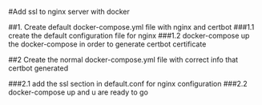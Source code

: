 #Add ssl to nginx server with docker

##1. Create default docker-compose.yml file with nginx and certbot
###1.1 create the default configuration file for nginx
###1.2 docker-compose up the docker-compose in order to generate certbot certificate

##2 Create the normal docker-compose.yml file with correct info that certbot generated

###2.1 add the ssl section in default.conf for nginx configuration
###2.2 docker-compose up and u are ready to go
